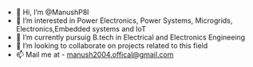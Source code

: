 - 👋 Hi, I’m @ManushP8l
- 👀 I’m interested in Power Electronics, Power Systems, Microgrids, Electronics,Embedded systems and IoT
- 🌱 I’m currently pursuig B.tech in Electrical and Electronics Engineeing
- 💞️ I’m looking to collaborate on projects related to this field
- 📫 Mail me at - manush2004.offical@gmail.com

<!---
ManushP8l/ManushP8l is a ✨ special ✨ repository because its `README.md` (this file) appears on your GitHub profile.
You can click the Preview link to take a look at your changes.
--->
